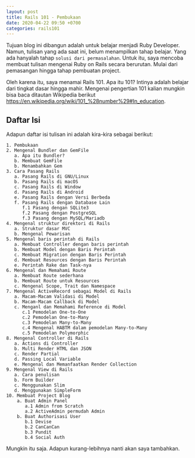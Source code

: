 ```yaml
---
layout: post
title: Rails 101 - Pembukaan
date: 2020-04-22 09:50 +0700
categories: rails101
---
```


Tujuan blog ini dibangun adalah untuk belajar menjadi Ruby Developer. Namun, tulisan yang ada saat ini, belum menampilkan tahap belajar. Yang ada hanyalah tahap `solusi dari permasalahan`. Untuk itu, saya mencoba membuat tulisan mengenai Ruby on Rails secara berurutan. Mulai dari pemasangan hingga tahap pembuatan project.

Oleh karena itu, saya menamai Rails 101. Apa itu 101? Intinya adalah belajar dari tingkat dasar hingga mahir. Mengenai pengertian 101 kalian mungkin bisa baca ditautan Wikipedia berikut <https://en.wikipedia.org/wiki/101_%28number%29#In_education>.

## Daftar Isi

Adapun daftar isi tulisan ini adalah kira-kira sebagai berikut:

```
1. Pembukaan
2. Mengenal Bundler dan GemFile
   a. Apa itu Bundler?
   b. Membuat GemFile
   b. Menambahkan Gem
3. Cara Pasang Rails
   a. Pasang Rails di GNU/Linux
   b. Pasang Rails di macOS
   c. Pasang Rails di Window
   d. Pasang Rails di Android
   e. Pasang Rails dengan Versi Berbeda
   f. Pasang Rails dengan Database Lain
      f.1 Pasang dengan SQLite3
      f.2 Pasang dengan PostgreSQL
      f.3 Pasang dengan MySQL/Mariadb
4. Mengenal struktur direktori di Rails
   a. Struktur dasar MVC
   b. Mengenal Pewarisan
5. Mengenal baris perintah di Rails
   a. Membuat Controller dengan baris perintah
   b. Membuat Model dengan Baris Perintah
   c. Membuat Migration dengan Baris Perintah
   d. Membuat Resources dengan Baris Perintah
   e. Perintah Rake dan Task-nya
6. Mengenal dan Memahami Route
   a. Membuat Route sederhana
   b. Membuat Route untuk Resources
   c. Mengenal Scope, Trait dan Namespace
7. Mengenal ActiveRecord sebagai Model di Rails
   a. Macam-Macam Validasi di Model
   b. Macam-Macam Callback di Model
   c. Menganl dan Memahami Reference di Model
      c.1 Pemodelan One-to-One
      c.2 Pemodelan One-to-Many
      c.3 Pemodelan Many-to-Many
      c.4 Mengenal HABTM dalam pemodelan Many-to-Many
      c.5 Pemodelan Polymorphic
8. Mengenal Controller di Rails
   a. Actions di Controller
   b. Multi Render HTML dan JSON
   c. Render Partial
   d. Passing Local Variable
   e. Mengenal dan Memanfaatkan Render Collection
9. Mengenal View di Rails
   a. Cara penulisan
   b. Form Builder
   c. Menggunakan Slim
   d. Menggunakan SimpleForm
10. Membuat Project Blog
    a. Buat Admin Panel
       a.1 Admin from Scratch
       a.2 ActiveAdmin permudah Admin
    b. Buat Authorisasi User
       b.1 Devise
       b.2 CanCanCan
       b.3 Pundit
       b.4 Social Auth
```

Mungkin itu saja. Adapun kurang-lebihnya nanti akan saya tambahkan.







